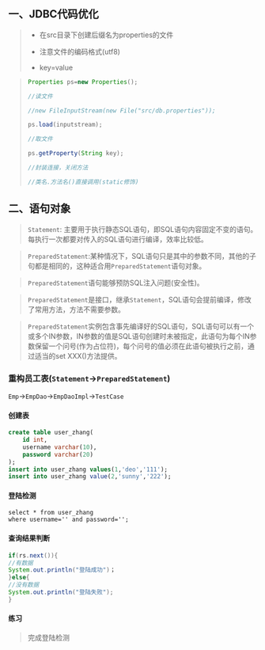 ## 一、JDBC代码优化

> * 在src目录下创建后缀名为properties的文件
>
> * 注意文件的编码格式(utf8)  
> * key=value
>

> ```java
> Properties ps=new Properties();
> 
> //读文件
> 
> //new FileInputStream(new File("src/db.properties"));
> 
> ps.load(inputstream);
> 
> //取文件
> 
> ps.getProperty(String key);
> 
> //封装连接，关闭方法
> 
> //类名.方法名()直接调用(static修饰)
> ```



## 二、语句对象

> `Statement`: 主要用于执行静态SQL语句，即SQL语句内容固定不变的语句。每执行一次都要对传入的SQL语句进行编译，效率比较低。

> `PreparedStatement`:某种情况下，SQL语句只是其中的参数不同，其他的子句都是相同的，这种适合用`PreparedStatement`语句对象。

> `PreparedStatement`语句能够预防SQL注入问题(安全性)。

> `PreparedStatement`是接口，继承`Statement`，SQL语句会提前编译，修改了常用方法，方法不需要参数。

> `PreparedStatement`实例包含事先编译好的SQL语句，SQL语句可以有一个或多个IN参数，IN参数的值是SQL语句创建时未被指定，此语句为每个IN参数保留一个问号(作为占位符)，每个问号的值必须在此语句被执行之前，通过适当的set XXX()方法提供。

### 重构员工表(`Statement`->`PreparedStatement`)

`Emp`->`EmpDao`->`EmpDaoImpl`->`TestCase`

#### 创建表

```sql
create table user_zhang(
    id int,
    username varchar(10),
    password varchar(20)
);
insert into user_zhang values(1,'deo','111');
insert into user_zhang value(2,'sunny','222');
```

#### 登陆检测

```mysql
select * from user_zhang
where username='' and password='';
```

#### 查询结果判断

```java
if(rs.next()){
//有数据
System.out.println("登陆成功")；
}else{
//没有数据
System.out.println("登陆失败");
}
```

#### 练习

> 完成登陆检测





